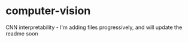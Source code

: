# computer-vision
CNN interpretability - I'm adding files progressively, and will update the readme soon
